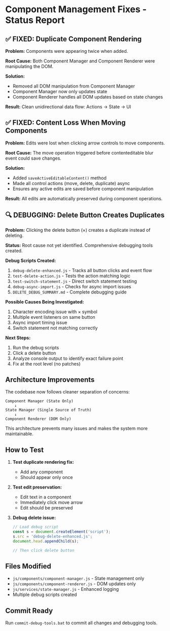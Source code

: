 # Component Management Fixes - Status Report

## ✅ FIXED: Duplicate Component Rendering

**Problem:** Components were appearing twice when added.

**Root Cause:** Both Component Manager and Component Renderer were manipulating the DOM.

**Solution:** 
- Removed all DOM manipulation from Component Manager
- Component Manager now only updates state
- Component Renderer handles all DOM updates based on state changes

**Result:** Clean unidirectional data flow: Actions → State → UI

## ✅ FIXED: Content Loss When Moving Components

**Problem:** Edits were lost when clicking arrow controls to move components.

**Root Cause:** The move operation triggered before contenteditable blur event could save changes.

**Solution:**
- Added `saveActiveEditableContent()` method
- Made all control actions (move, delete, duplicate) async
- Ensures any active edits are saved before component manipulation

**Result:** All edits are automatically preserved during component operations.

## 🔍 DEBUGGING: Delete Button Creates Duplicates

**Problem:** Clicking the delete button (×) creates a duplicate instead of deleting.

**Status:** Root cause not yet identified. Comprehensive debugging tools created.

**Debug Scripts Created:**
1. `debug-delete-enhanced.js` - Tracks all button clicks and event flow
2. `test-delete-action.js` - Tests the action matching logic
3. `test-switch-statement.js` - Direct switch statement testing
4. `debug-async-import.js` - Checks for async import issues
5. `DELETE_DEBUG_SUMMARY.md` - Complete debugging guide

**Possible Causes Being Investigated:**
1. Character encoding issue with × symbol
2. Multiple event listeners on same button
3. Async import timing issue
4. Switch statement not matching correctly

**Next Steps:**
1. Run the debug scripts
2. Click a delete button
3. Analyze console output to identify exact failure point
4. Fix at the root level (no patches)

## Architecture Improvements

The codebase now follows cleaner separation of concerns:

```
Component Manager (State Only)
    ↓
State Manager (Single Source of Truth)
    ↓
Component Renderer (DOM Only)
```

This architecture prevents many issues and makes the system more maintainable.

## How to Test

1. **Test duplicate rendering fix:**
   - Add any component
   - Should appear only once

2. **Test edit preservation:**
   - Edit text in a component
   - Immediately click move arrow
   - Edit should be preserved

3. **Debug delete issue:**
   ```javascript
   // Load debug script
   const s = document.createElement('script');
   s.src = 'debug-delete-enhanced.js';
   document.head.appendChild(s);
   
   // Then click delete button
   ```

## Files Modified

- `js/components/component-manager.js` - State management only
- `js/components/component-renderer.js` - DOM updates only  
- `js/services/state-manager.js` - Enhanced logging
- Multiple debug scripts created

## Commit Ready

Run `commit-debug-tools.bat` to commit all changes and debugging tools.

